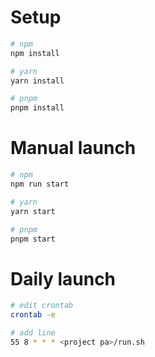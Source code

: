 # Setup

```bash 
# npm
npm install

# yarn
yarn install

# pnpm
pnpm install
```

# Manual launch
```bash
# npm
npm run start

# yarn
yarn start

# pnpm
pnpm start
```

# Daily launch
```bash
# edit crontab
crontab -e

# add line
55 8 * * * <project pa>/run.sh
```
